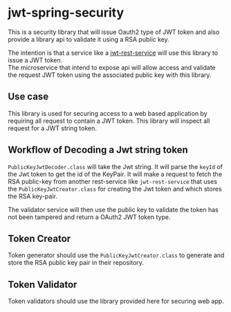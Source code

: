 # jwt-spring-security
This is a security library that will issue Oauth2 type of JWT token and also provide a library api to validate it using a RSA public key.

The intention is that a service like a [jwt-rest-service](https://github.com/sonamsamdupkhangsar/jwt-rest-service) will use this library to issue a JWT token.  
The microservice that intend to expose api will allow access and validate the request JWT token using the associated public key with this library.
  
## Use case
This library is used for securing access to a web based application by requiring all request to contain a JWT token.  This library will inspect all request for a JWT string token.  

## Workflow of Decoding a Jwt string token
`PublicKeyJwtDecoder.class` will take the Jwt string.  It will parse the `keyId` of the Jwt token to get the id of the KeyPair.  It will make a request to fetch the RSA public-key from another rest-service like `jwt-rest-service` that uses the `PublicKeyJwtCreator.class` for creating the Jwt token and which stores the RSA key-pair. 
 
 The validator service will then use the public key to validate the token has not been tampered and return a OAuth2 JWT token type.
 
 ## Token Creator
 Token generator should use the `PublicKeyJwtCreator.class` to generate and store the RSA public key pair in their repository.
 
 ## Token Validator
 Token validators should use the library provided here for securing web app.
 

  